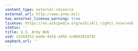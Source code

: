 ```yaml
---
content_type: external-resource
external_url: http://www.army.mil/
has_external_license_warning: true
license: https://en.wikipedia.org/wiki/All_rights_reserved
status: ''
title: U.S. Army Web
uid: a3164252-ba4e-4d16-a45b-1c08d282d792
wayback_url: ''
---
```

